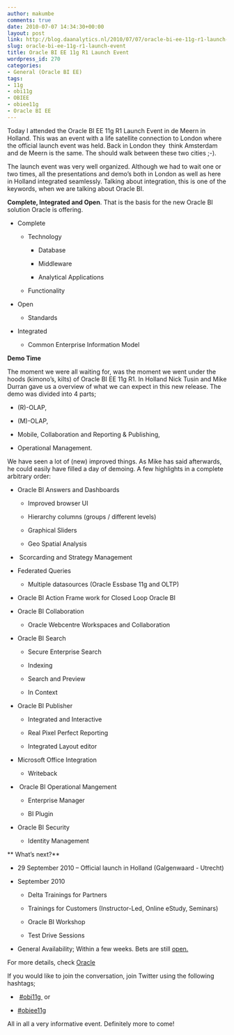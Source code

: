 ```yaml
---
author: makumbe
comments: true
date: 2010-07-07 14:34:30+00:00
layout: post
link: http://blog.daanalytics.nl/2010/07/07/oracle-bi-ee-11g-r1-launch-event/
slug: oracle-bi-ee-11g-r1-launch-event
title: Oracle BI EE 11g R1 Launch Event
wordpress_id: 270
categories:
- General (Oracle BI EE)
tags:
- 11g
- obi11g
- OBIEE
- obiee11g
- Oracle BI EE
---
```


Today I attended the Oracle BI EE 11g R1 Launch Event in de Meern in Holland. This was an event with a life satellite connection to London where the official launch event was held. Back in London they  think Amsterdam and de Meern is the same. The should walk between these two cities ;-).

The launch event was very well organized. Although we had to wait one or two times, all the presentations and demo’s both in London as well as here in Holland integrated seamlessly. Talking about integration, this is one of the keywords, when we are talking about Oracle BI.

**Complete, Integrated and Open**. That is the basis for the new Oracle BI solution Oracle is offering.



	
  * Complete

	
    * Technology

	
      * Database

	
      * Middleware

	
      * Analytical Applications




	
    * Functionality




	
  * Open

	
    * Standards




	
  * Integrated

	
    * Common Enterprise Information Model





**Demo Time**

The moment we were all waiting for, was the moment we went under the hoods (kimono’s, kilts) of Oracle BI EE 11g R1. In Holland Nick Tusin and Mike Durran gave us a overview of what we can expect in this new release. The demo was divided into 4 parts;



	
  * (R)-OLAP,

	
  * (M)-OLAP,

	
  * Mobile, Collaboration and Reporting & Publishing,

	
  * Operational Management.


We have seen a lot of (new) improved things. As Mike has said afterwards, he could easily have filled a day of demoing. A few highlights in a complete arbitrary order: 

	
  * Oracle BI Answers and Dashboards

	
    * Improved browser UI

	
    * Hierarchy columns (groups / different levels)

	
    * Graphical Sliders

	
    * Geo Spatial Analysis






	
  *  Scorcarding and Strategy Management



	
  * Federated Queries

	
    * Multiple datasources (Oracle Essbase 11g and OLTP)






	
  * Oracle BI Action Frame work for Closed Loop Oracle BI



	
  * Oracle BI Collaboration

	
    * Oracle Webcentre Workspaces and Collaboration






	
  * Oracle BI Search

	
    * Secure Enterprise Search

	
    * Indexing

	
    * Search and Preview

	
    * In Context






	
  * Oracle BI Publisher 

	
    * Integrated and Interactive

	
    * Real Pixel Perfect Reporting

	
    * Integrated Layout editor






	
  * Microsoft Office Integration

	
    * Writeback






	
  *  Oracle BI Operational Mangement 

	
    * Enterprise Manager

	
    * BI Plugin






	
  * Oracle BI Security 

	
    * Identity Management





** What’s next?**



	
  * 29 September 2010 – Official launch in Holland (Galgenwaard - Utrecht)

	
  * September 2010

	
    * Delta Trainings for Partners

	
    * Trainings for Customers (Instructor-Led, Online eStudy, Seminars)

	
    * Oracle BI Workshop

	
    * Test Drive Sessions




	
  * General Availability; Within a few weeks. Bets are still [open.](http://obiee101.blogspot.com/p/obiee-11g-ga-bet.html)


For more details, check [Oracle](http://www.oracle.com/oms/businessintelligence11g/business-insight-075563.html)

If you would like to join the conversation, join Twitter using the following hashtags;



	
  *  [#obi11g ](http://search.twitter.com/search?q=%23obiee11g) or

	
  * [#obiee11g](http://search.twitter.com/search?q=%23obi11g)


All in all a very informative event. Definitely more to come!
